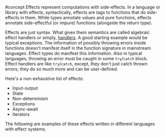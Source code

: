 #concept
Effects represent computations with side-effects. In a language or library with effects, syntactically, effects are tags to functions that do side-effects in them. While types annotate values and pure functions, effects annotate side-effectful (or impure) functions (alongside the return type).

Effects are just syntax. What gives them semantics are called algebraic effect handlers or simply, [handlers](Handlers.md). A good starting example would be typical exceptions. The information of possibly throwing errors inside functions doesn't manifest itself in the function signature in mainstream languages. Effect types do manifest this information. Also in typical languages, throwing an error must be caught in some `try`/`catch` block. Effect handlers are like `try`/`catch`, except, they don't just catch thrown errors; they do so much more and can be user-defined.

Here's a non-exhaustive list of effects:
* Input-output
* State
* Non-determinism
* Exceptions
* Async-await
* Iterators

The following are examples of these effects written in different languages with effect systems.

```

```
